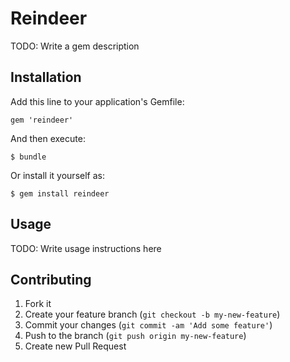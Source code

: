 # Reindeer

TODO: Write a gem description

## Installation

Add this line to your application's Gemfile:

    gem 'reindeer'

And then execute:

    $ bundle

Or install it yourself as:

    $ gem install reindeer

## Usage

TODO: Write usage instructions here

## Contributing

1. Fork it
2. Create your feature branch (`git checkout -b my-new-feature`)
3. Commit your changes (`git commit -am 'Add some feature'`)
4. Push to the branch (`git push origin my-new-feature`)
5. Create new Pull Request
